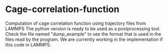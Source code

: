 # Cage-correlation-function
Computation of cage correlation function using trajectory files from LAMMPS
The python version is ready to be used as a postprocessing tool. Check the file named "dump_example" to see the format that is used in the files read by the program.
We are currently working in the implementation if this code in LAMMPS.
